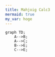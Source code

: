 ```yaml
---
title: Mahjoig Calc3
mermaid: true
my_var: hoge
---
```


```mermaid
graph TD;
    A-->B;
    A-->C;
    B-->E;
    C-->E;
```
